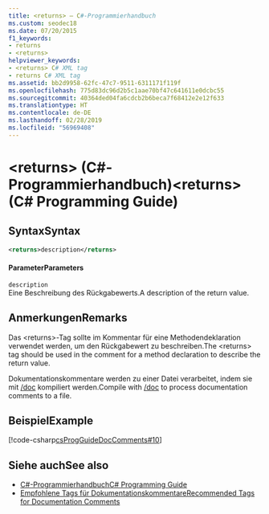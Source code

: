 ```yaml
---
title: <returns> – C#-Programmierhandbuch
ms.custom: seodec18
ms.date: 07/20/2015
f1_keywords:
- returns
- <returns>
helpviewer_keywords:
- <returns> C# XML tag
- returns C# XML tag
ms.assetid: bb2d9958-62fc-47c7-9511-6311171f119f
ms.openlocfilehash: 775d83dc96d2b5c1aae70bf47c641611e0dcbc55
ms.sourcegitcommit: 40364ded04fa6cdcb2b6beca7f68412e2e12f633
ms.translationtype: HT
ms.contentlocale: de-DE
ms.lasthandoff: 02/28/2019
ms.locfileid: "56969408"
---
```

# <a name="returns-c-programming-guide"></a><span data-ttu-id="8a61b-102">\<returns> (C#-Programmierhandbuch)</span><span class="sxs-lookup"><span data-stu-id="8a61b-102">\<returns> (C# Programming Guide)</span></span>
## <a name="syntax"></a><span data-ttu-id="8a61b-103">Syntax</span><span class="sxs-lookup"><span data-stu-id="8a61b-103">Syntax</span></span>  
  
```xml  
<returns>description</returns>  
```  
  
#### <a name="parameters"></a><span data-ttu-id="8a61b-104">Parameter</span><span class="sxs-lookup"><span data-stu-id="8a61b-104">Parameters</span></span>  
 `description`  
 <span data-ttu-id="8a61b-105">Eine Beschreibung des Rückgabewerts.</span><span class="sxs-lookup"><span data-stu-id="8a61b-105">A description of the return value.</span></span>  
  
## <a name="remarks"></a><span data-ttu-id="8a61b-106">Anmerkungen</span><span class="sxs-lookup"><span data-stu-id="8a61b-106">Remarks</span></span>  
 <span data-ttu-id="8a61b-107">Das \<returns>-Tag sollte im Kommentar für eine Methodendeklaration verwendet werden, um den Rückgabewert zu beschreiben.</span><span class="sxs-lookup"><span data-stu-id="8a61b-107">The \<returns> tag should be used in the comment for a method declaration to describe the return value.</span></span>  
  
 <span data-ttu-id="8a61b-108">Dokumentationskommentare werden zu einer Datei verarbeitet, indem sie mit [/doc](../../../csharp/language-reference/compiler-options/doc-compiler-option.md) kompiliert werden.</span><span class="sxs-lookup"><span data-stu-id="8a61b-108">Compile with [/doc](../../../csharp/language-reference/compiler-options/doc-compiler-option.md) to process documentation comments to a file.</span></span>  
  
## <a name="example"></a><span data-ttu-id="8a61b-109">Beispiel</span><span class="sxs-lookup"><span data-stu-id="8a61b-109">Example</span></span>  
 [!code-csharp[csProgGuideDocComments#10](~/samples/snippets/csharp/VS_Snippets_VBCSharp/csProgGuideDocComments/CS/DocComments.cs#10)]  
  
## <a name="see-also"></a><span data-ttu-id="8a61b-110">Siehe auch</span><span class="sxs-lookup"><span data-stu-id="8a61b-110">See also</span></span>

- [<span data-ttu-id="8a61b-111">C#-Programmierhandbuch</span><span class="sxs-lookup"><span data-stu-id="8a61b-111">C# Programming Guide</span></span>](../../../csharp/programming-guide/index.md)
- [<span data-ttu-id="8a61b-112">Empfohlene Tags für Dokumentationskommentare</span><span class="sxs-lookup"><span data-stu-id="8a61b-112">Recommended Tags for Documentation Comments</span></span>](../../../csharp/programming-guide/xmldoc/recommended-tags-for-documentation-comments.md)
